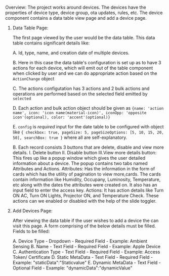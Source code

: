 Overview:
The project works around devices. The devices have the properties of device type, device group, ota updates, rules, etc.
The device component contains a data table view page and add a device page.

1. Data Table Page:

    The first page viewed by the user would be the data table. This data table contains significant details like:
    
    A. Id, type, name, and creation date of multiple devices.
    
    B. Here in this case the data table's configuration is set up as to have 3 actions for each device, which will emit out
    of the table component when clicked by user and we can do appropriate action based on the `ActionChange` object
    
    C. The actions configutation has 3 actions and 2 bulk actions and operations are performed based on the selected field
    emitted by `selected`
    
    D. Each action and bulk action object should be given as `{name: 'action name', icon: 'icon name(material-icon)', iconOpp: 'opposite icon'(optional), color: 'accent'(optional)}`
    
    E. `config` is  *required*  input for the date table to be configured with object like `{ checkbox: true, pageSize: 5, pageSizeOptions: [5, 10, 15, 20, 50], searchBox: true }`
    where all are self-explanatory.
     
    B. Each record consists 3 buttons that are delete, disable and view more details.
        I.	Delete button
        II.	Disable button
        III.View more details button:  This fires up like a popup window which gives the user detailed information about a device.
      The popup contains two tabs named Attributes and Actions.
          Attributes:
              Has the information in the form of cards which has the utility of pagination to view more,cards.
              The cards contain information like Humidity, Occupany, Luminosity, Temperature, etc along with the dates the
              attributes were created on. It also has an input field to enter the access key.
          Actions:
              It has action details like Turn ON AC, Turn ON Lights, Projector ON, and Temperature Check.
              These actions can we enabled or disabled with the help of the slide toggler.


2. Add Devices Page:

    After viewing the data table if the user wishes to add a device the can visit this page.
    A form comprising of the below details must be filled.
    Fields to be filled:
      
    A. Device Type
        - Dropdown
        - Required Field
        - Example: Ambient Sensing
    B. Name
        - Text Field
        - Required Field
        - Example: Apple Device
    C. Authentication Type
        - Text Field
        - Required Field
        - Example: Access Token/ Certificate
    D. Static MetaData
        - Text Field
        - Required Field
        - Example: "staticData":"Staticvalue"
    E. Dynamic MetaData
        - Text Field
        - Optional Field
        - Example: "dynamicData":"dynamicValue"

